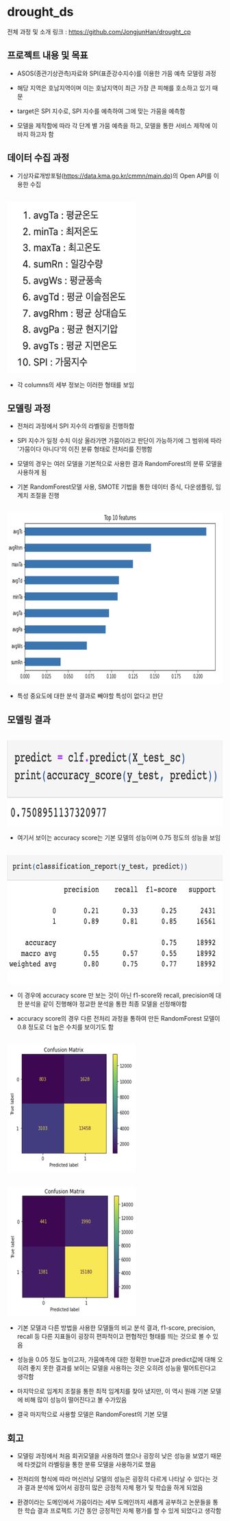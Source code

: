 # drought_ds
<p align="justify">
</p>

전체 과정 및 소개 링크 : https://github.com/JongjunHan/drought_cp </br>

## 프로젝트 내용 및 목표
<p align="justify">
</p>

- ASOS(종관기상관측)자료와 SPI(표준강수지수)를 이용한 가뭄 예측 모델링 과정

- 해당 지역은 호남지역이며 이는 호남지역이 최근 가장 큰 피해를 호소하고 있기 때문

- target은 SPI 지수로, SPI 지수를 예측하여 그에 맞는 가뭄을 예측함

- 모델을 제작함에 따라 각 단계 별 가뭄 예측을 하고, 모델을 통한 서비스 제작에 이바지 하고자 함

## 데이터 수집 과정
<p align="justify">
</p>

- 기상자료개방포털(https://data.kma.go.kr/cmmn/main.do)의 Open API를 이용한 수집

<p align="left">
  <br>
  <img src="./images/columns.png" width="300" height="400">
  <br>
</p>

- 각 columns의 세부 정보는 이러한 형태를 보임

## 모델링 과정
<p align="justify">
</p>

- 전처리 과정에서 SPI 지수의 라벨링을 진행하함

- SPI 지수가 일정 수치 이상 올라가면 가뭄이라고 판단이 가능하기에 그 범위에 따라 '가뭄이다 아니다'의 이진 분류 형태로 전처리를 진행함

- 모델의 경우는 여러 모델을 기본적으로 사용한 결과 RandomForest의 분류 모델을 사용하게 됨

- 기본 RandomForest모델 사용, SMOTE 기법을 통한 데이터 증식, 다운샘플링, 임계치 조절을 진행

<p align="left">
  <br>
  <img src="./images/feature_importances.png" width="600" height="400">
  <br>
</p>

- 특성 중요도에 대한 분석 결과로 빼야할 특성이 없다고 판단

## 모델링 결과
<p align="justify">
</p>

<p align="left">
  <br>
  <img src="./images/acuracy_score.png" width="600" height="200">
  <br>
</p>

- 여기서 보이는 accuracy score는 기본 모델의 성능이며 0.75 정도의 성능을 보임

<p align="left">
  <br>
  <img src="./images/report.png" width="600" height="300">
  <br>
</p>

- 이 경우에 accuracy score 만 보는 것이 아닌 f1-score와 recall, precision에 대한 분석을 같이 진행해야 정교한 분석을 통한 최종 모델을 선정해야함

- accuracy score의 경우 다른 전처리 과정을 통하여 만든 RandomForest 모델이 0.8 정도로 더 높은 수치를 보이기도 함

<p align="left">
  <br>
  <img src="./images/confusion_matrix.png" width="300" height="300">
  <br>
</p>

<p align="left">
  <br>
  <img src="./images/confusion_matrix2.png" width="300" height="300">
  <br>
</p>

- 기본 모델과 다른 방법을 사용한 모델들의 비교 분석 결과, f1-score, precision, recall 등 다른 지표들이 굉장히 편파적이고 편협적인 형태를 띄는 것으로 볼 수 있음

- 성능을 0.05 정도 높이고자, 가뭄예측에 대한 정확한 true값과 predict값에 대해 오히려 좋지 못한 결과를 보이는 모델을 사용하는 것은 오히려 성능을 떨어트린다고 생각함

- 마지막으로 임계치 조절을 통한 최적 임계치를 찾아 냈지만, 이 역시 원래 기본 모델에 비해 많이 성능이 떨어진다고 볼 수가있음

- 결국 마지막으로 사용할 모델은 RandomForest의 기본 모델

## 회고
<p align="justify">
</p>

- 모델링 과정에서 처음 회귀모델을 사용하려 했으나 굉장히 낮은 성능을 보였기 때문에 타겟값의 라벨링을 통한 분류 모델을 사용하기로 했음

- 전처리의 형식에 따라 머신러닝 모델의 성능은 굉장히 다르게 나타날 수 있다는 것과 결과 분석에 있어서 굉장히 많은 긍정적 자체 평가 및 학습을 하게 되었음

- 환경이라는 도메인에서 가뭄이라는 세부 도메인까지 새롭게 공부하고 논문들을 통한 학습 결과 프로젝트 기간 동안 긍정적인 자체 평가를 할 수 있게 되었다고 생각함

